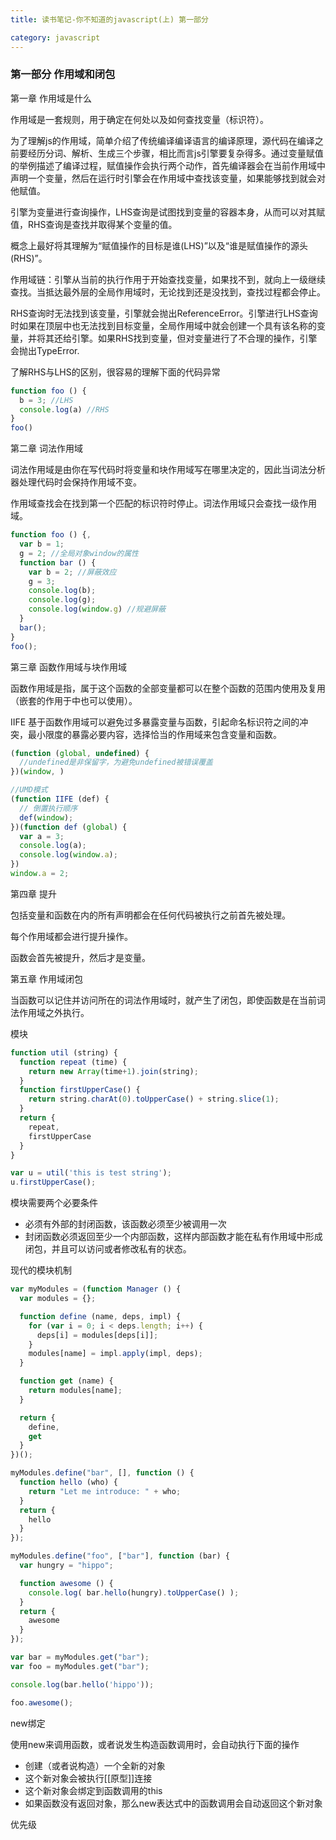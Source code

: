 ```yaml
---
title: 读书笔记-你不知道的javascript(上) 第一部分

category: javascript
---
```


### 第一部分 作用域和闭包

第一章 作用域是什么

作用域是一套规则，用于确定在何处以及如何查找变量（标识符）。

为了理解js的作用域，简单介绍了传统编译编译语言的编译原理，源代码在编译之前要经历分词、解析、生成三个步骤，相比而言js引擎要复杂得多。通过变量赋值的举例描述了编译过程，赋值操作会执行两个动作，首先编译器会在当前作用域中声明一个变量，然后在运行时引擎会在作用域中查找该变量，如果能够找到就会对他赋值。

引擎为变量进行查询操作，LHS查询是试图找到变量的容器本身，从而可以对其赋值，RHS查询是查找并取得某个变量的值。

概念上最好将其理解为“赋值操作的目标是谁(LHS)”以及“谁是赋值操作的源头(RHS)”。

作用域链：引擎从当前的执行作用于开始查找变量，如果找不到，就向上一级继续查找。当抵达最外层的全局作用域时，无论找到还是没找到，查找过程都会停止。

RHS查询时无法找到该变量，引擎就会抛出ReferenceError。引擎进行LHS查询时如果在顶层中也无法找到目标变量，全局作用域中就会创建一个具有该名称的变量，并将其还给引擎。如果RHS找到变量，但对变量进行了不合理的操作，引擎会抛出TypeError.

了解RHS与LHS的区别，很容易的理解下面的代码异常

```javascript
function foo () {
  b = 3; //LHS 
  console.log(a) //RHS
}
foo()
```

第二章 词法作用域

词法作用域是由你在写代码时将变量和块作用域写在哪里决定的，因此当词法分析器处理代码时会保持作用域不变。

作用域查找会在找到第一个匹配的标识符时停止。词法作用域只会查找一级作用域。

```javascript
function foo () {,
  var b = 1;
  g = 2; //全局对象window的属性
  function bar () {
    var b = 2; //屏蔽效应
    g = 3;
    console.log(b);
    console.log(g);
    console.log(window.g) //规避屏蔽
  }
  bar();
}
foo();
```

第三章 函数作用域与块作用域

函数作用域是指，属于这个函数的全部变量都可以在整个函数的范围内使用及复用（嵌套的作用于中也可以使用）。

IIFE 基于函数作用域可以避免过多暴露变量与函数，引起命名标识符之间的冲突，最小限度的暴露必要内容，选择恰当的作用域来包含变量和函数。

```javascript
(function (global, undefined) {
  //undefined是非保留字，为避免undefined被错误覆盖
})(window, )

//UMD模式
(function IIFE (def) {
  // 倒置执行顺序
  def(window);
})(function def (global) {
  var a = 3;
  console.log(a);
  console.log(window.a);
})
window.a = 2;
```

第四章 提升

包括变量和函数在内的所有声明都会在任何代码被执行之前首先被处理。

每个作用域都会进行提升操作。

函数会首先被提升，然后才是变量。

第五章 作用域闭包

当函数可以记住并访问所在的词法作用域时，就产生了闭包，即使函数是在当前词法作用域之外执行。

模块

```javascript
function util (string) {
  function repeat (time) {
    return new Array(time+1).join(string);
  }
  function firstUpperCase() {
    return string.charAt(0).toUpperCase() + string.slice(1);
  }
  return {
    repeat,
    firstUpperCase
  }
}

var u = util('this is test string');
u.firstUpperCase();
```

模块需要两个必要条件

* 必须有外部的封闭函数，该函数必须至少被调用一次
* 封闭函数必须返回至少一个内部函数，这样内部函数才能在私有作用域中形成闭包，并且可以访问或者修改私有的状态。

现代的模块机制

```javascript
var myModules = (function Manager () {
  var modules = {};

  function define (name, deps, impl) {
    for (var i = 0; i < deps.length; i++) {
      deps[i] = modules[deps[i]];
    }
    modules[name] = impl.apply(impl, deps);
  }

  function get (name) {
    return modules[name];
  }

  return {
    define,
    get
  }
})();

myModules.define("bar", [], function () {
  function hello (who) {
    return "Let me introduce: " + who;
  }
  return {
    hello
  }
});

myModules.define("foo", ["bar"], function (bar) {
  var hungry = "hippo";

  function awesome () {
    console.log( bar.hello(hungry).toUpperCase() );
  }
  return {
    awesome
  }
});

var bar = myModules.get("bar");
var foo = myModules.get("bar");

console.log(bar.hello('hippo'));

foo.awesome();
```

new绑定

使用new来调用函数，或者说发生构造函数调用时，会自动执行下面的操作

+ 创建（或者说构造）一个全新的对象
+ 这个新对象会被执行[[原型]]连接
+ 这个新对象会绑定到函数调用的this
+ 如果函数没有返回对象，那么new表达式中的函数调用会自动返回这个新对象

优先级
